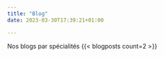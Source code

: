 ```yaml
---
title: "Blog"
date: 2023-03-30T17:39:21+01:00

---
```

Nos blogs par spécialités
{{< blogposts count=2 >}}
